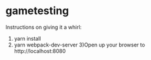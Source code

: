 # gametesting

Instructions on giving it a whirl:

1) yarn install
2) yarn webpack-dev-server
3)Open up your browser to http://localhost:8080
